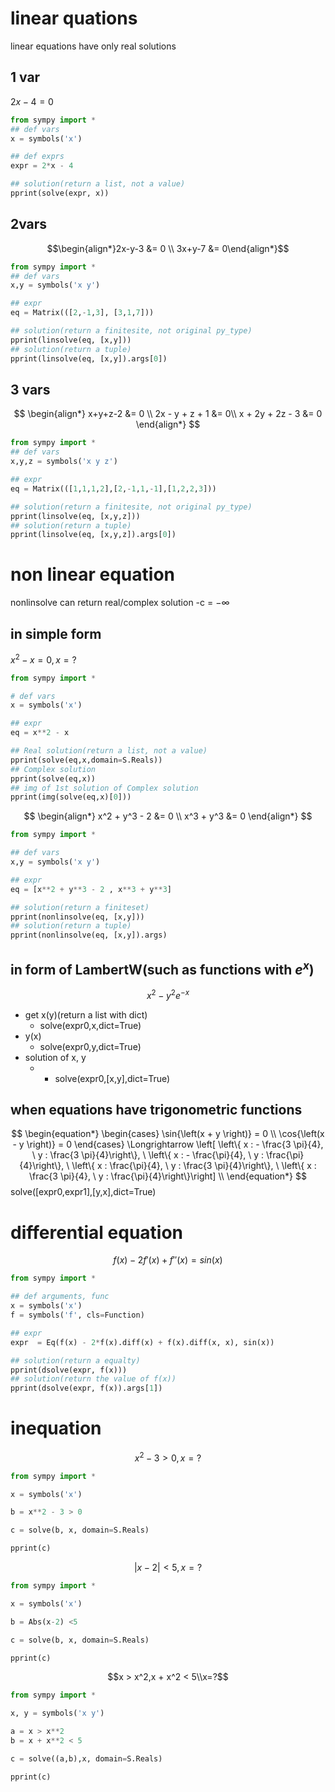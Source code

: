 # linear quations
linear equations have only real solutions
## 1 var
$2x-4=0$
```python
from sympy import *
## def vars
x = symbols('x')

## def exprs
expr = 2*x - 4

## solution(return a list, not a value)
pprint(solve(expr, x))
```
## 2vars
$$\begin{align*}2x-y-3 &= 0 \\ 3x+y-7 &= 0\end{align*}$$
```python
from sympy import *
## def vars
x,y = symbols('x y')

## expr
eq = Matrix(([2,-1,3], [3,1,7]))

## solution(return a finitesite, not original py_type)
pprint(linsolve(eq, [x,y]))
## solution(return a tuple)
pprint(linsolve(eq, [x,y]).args[0])
```
## 3 vars
$$
\begin{align*}
    x+y+z-2 &= 0 \\
    2x - y + z + 1 &= 0\\
    x + 2y + 2z - 3 &= 0
\end{align*}
$$
```python
from sympy import *
## def vars
x,y,z = symbols('x y z')

## expr
eq = Matrix(([1,1,1,2],[2,-1,1,-1],[1,2,2,3]))

## solution(return a finitesite, not original py_type)
pprint(linsolve(eq, [x,y,z]))
## solution(return a tuple)
pprint(linsolve(eq, [x,y,z]).args[0])
```

# non linear equation
nonlinsolve can return real/complex solution
-c = $-\infty$
## in simple form
$x^2 - x = 0, x=?$
```python
from sympy import *

# def vars
x = symbols('x')

## expr
eq = x**2 - x

## Real solution(return a list, not a value)
pprint(solve(eq,x,domain=S.Reals))
## Complex solution
pprint(solve(eq,x))
## img of 1st solution of Complex solution
pprint(img(solve(eq,x)[0]))
```
$$
\begin{align*}
    x^2 + y^3 - 2 &= 0 \\
    x^3 + y^3 &= 0
\end{align*}
$$
```python
from sympy import *

## def vars
x,y = symbols('x y')

## expr
eq = [x**2 + y**3 - 2 , x**3 + y**3]

## solution(return a finiteset)
pprint(nonlinsolve(eq, [x,y]))
## solution(return a tuple)
pprint(nonlinsolve(eq, [x,y]).args)
```
## in form of LambertW(such as functions with $e^{x}$)
$$
x^{2} - y^{2} e^{- x}
$$
- get x(y)(return a list with dict)
	- solve(expr0,x,dict=True)
- y(x)
	- solve(expr0,y,dict=True)
- solution of x, y
	- - solve(expr0,[x,y],dict=True)

## when equations have trigonometric functions
$$
\begin{equation*}
		\begin{cases}
			\sin{\left(x + y \right)} = 0 \\
			\cos{\left(x - y \right)} = 0
		\end{cases}
		\Longrightarrow \left[ \left\{ x : - \frac{3 \pi}{4}, \  y : \frac{3 \pi}{4}\right\}, \  \left\{ x : - \frac{\pi}{4}, \  y : \frac{\pi}{4}\right\}, \  \left\{ x : \frac{\pi}{4}, \  y : \frac{3 \pi}{4}\right\}, \  \left\{ x : \frac{3 \pi}{4}, \  y : \frac{\pi}{4}\right\}\right] \\
\end{equation*}
$$
	solve([expr0,expr1],[y,x],dict=True)
# differential equation
$$
f(x) - 2 f'(x) + f''(x) = sin(x)
$$
```python
from sympy import *

## def arguments, func
x = symbols('x')
f = symbols('f', cls=Function)

## expr
expr  = Eq(f(x) - 2*f(x).diff(x) + f(x).diff(x, x), sin(x))

## solution(return a equalty)
pprint(dsolve(expr, f(x)))
## solution(return the value of f(x))
pprint(dsolve(expr, f(x)).args[1])
```

# inequation
$$x^2 -3 > 0, x=?$$
```python
from sympy import *

x = symbols('x')

b = x**2 - 3 > 0

c = solve(b, x, domain=S.Reals)

pprint(c)
```
$$|x-2|<5, x=?$$
```python
from sympy import *

x = symbols('x')

b = Abs(x-2) <5

c = solve(b, x, domain=S.Reals)

pprint(c)
```
$$x > x^2,x + x^2 < 5\\x=?$$
```python
from sympy import *

x, y = symbols('x y')

a = x > x**2
b = x + x**2 < 5

c = solve((a,b),x, domain=S.Reals)

pprint(c)
```